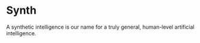 Synth
=====

A synthetic intelligence is our name for a truly general, human-level artificial intelligence.
